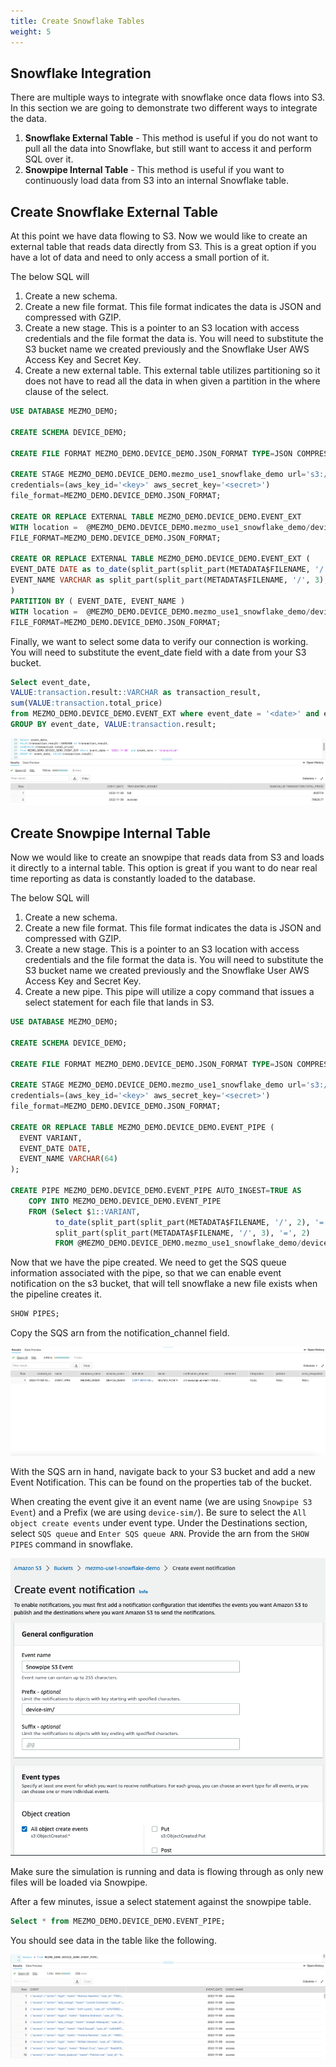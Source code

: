 ```yaml
---
title: Create Snowflake Tables
weight: 5
---
```


## Snowflake Integration

There are multiple ways to integrate with snowflake once data flows into S3.  In this section we are going to demonstrate two different ways to integrate the data.
1. **Snowflake External Table** - This method is useful if you do not want to pull all the data into Snowflake, but still want to access it and perform SQL over it.
2. **Snowpipe Internal Table** - This method is useful if you want to continuously load data from S3 into an internal Snowflake table.

## Create Snowflake External Table

At this point we have data flowing to S3.  Now we would like to create an external table that reads data directly from S3.  This is a great option if you have a lot of data and need to only access a small portion of it.

The below SQL will
1. Create a new schema.
2. Create a new file format.  This file format indicates the data is JSON and compressed with GZIP.
3. Create a new stage.  This is a pointer to an S3 location with access credentials and the file format the data is.  You will need to substitute the S3 bucket name we created previously and the Snowflake User AWS Access Key and Secret Key.
4. Create a new external table.  This external table utilizes partitioning so it does not have to read all the data in when given a partition in the where clause of the select.

``` sql
USE DATABASE MEZMO_DEMO;

CREATE SCHEMA DEVICE_DEMO;

CREATE FILE FORMAT MEZMO_DEMO.DEVICE_DEMO.JSON_FORMAT TYPE=JSON COMPRESSION=GZIP;

CREATE STAGE MEZMO_DEMO.DEVICE_DEMO.mezmo_use1_snowflake_demo url='s3://<bucket>'
credentials=(aws_key_id='<key>' aws_secret_key='<secret>')
file_format=MEZMO_DEMO.DEVICE_DEMO.JSON_FORMAT;

CREATE OR REPLACE EXTERNAL TABLE MEZMO_DEMO.DEVICE_DEMO.EVENT_EXT
WITH location =  @MEZMO_DEMO.DEVICE_DEMO.mezmo_use1_snowflake_demo/device-sim/
FILE_FORMAT=MEZMO_DEMO.DEVICE_DEMO.JSON_FORMAT;

CREATE OR REPLACE EXTERNAL TABLE MEZMO_DEMO.DEVICE_DEMO.EVENT_EXT (
EVENT_DATE DATE as to_date(split_part(split_part(METADATA$FILENAME, '/', 2), '=', 2)), 
EVENT_NAME VARCHAR as split_part(split_part(METADATA$FILENAME, '/', 3), '=', 2)
)
PARTITION BY ( EVENT_DATE, EVENT_NAME )
WITH location =  @MEZMO_DEMO.DEVICE_DEMO.mezmo_use1_snowflake_demo/device-sim/
FILE_FORMAT=MEZMO_DEMO.DEVICE_DEMO.JSON_FORMAT;
```

Finally, we want to select some data to verify our connection is working.  You will need to substitute the event_date field with a date from your S3 bucket.

``` sql
Select event_date, 
VALUE:transaction.result::VARCHAR as transaction_result, 
sum(VALUE:transaction.total_price)
from MEZMO_DEMO.DEVICE_DEMO.EVENT_EXT where event_date = '<date>' and event_name = 'transaction'
GROUP BY event_date, VALUE:transaction.result;
```

![External Table Select](../images/snowflake_sql_1.png)


## Create Snowpipe Internal Table

Now we would like to create an snowpipe that reads data from S3 and loads it directly to a internal table.  This option is great if you want to do near real time reporting as data is constantly loaded to the database.

The below SQL will
1. Create a new schema.
2. Create a new file format.  This file format indicates the data is JSON and compressed with GZIP.
3. Create a new stage.  This is a pointer to an S3 location with access credentials and the file format the data is.  You will need to substitute the S3 bucket name we created previously and the Snowflake User AWS Access Key and Secret Key.
4. Create a new pipe.  This pipe will utilize a copy command that issues a select statement for each file that lands in S3.

``` sql
USE DATABASE MEZMO_DEMO;

CREATE SCHEMA DEVICE_DEMO;

CREATE FILE FORMAT MEZMO_DEMO.DEVICE_DEMO.JSON_FORMAT TYPE=JSON COMPRESSION=GZIP;

CREATE STAGE MEZMO_DEMO.DEVICE_DEMO.mezmo_use1_snowflake_demo url='s3://<bucket>'
credentials=(aws_key_id='<key>' aws_secret_key='<secret>')
file_format=MEZMO_DEMO.DEVICE_DEMO.JSON_FORMAT;

CREATE OR REPLACE TABLE MEZMO_DEMO.DEVICE_DEMO.EVENT_PIPE ( 
  EVENT VARIANT,
  EVENT_DATE DATE,
  EVENT_NAME VARCHAR(64)
);

CREATE PIPE MEZMO_DEMO.DEVICE_DEMO.EVENT_PIPE AUTO_INGEST=TRUE AS
    COPY INTO MEZMO_DEMO.DEVICE_DEMO.EVENT_PIPE 
    FROM (Select $1::VARIANT, 
          to_date(split_part(split_part(METADATA$FILENAME, '/', 2), '=', 2)),
          split_part(split_part(METADATA$FILENAME, '/', 3), '=', 2)
          FROM @MEZMO_DEMO.DEVICE_DEMO.mezmo_use1_snowflake_demo/device-sim/)
```

Now that we have the pipe created.  We need to get the SQS queue information associated with the pipe, so that we can enable event notification on the s3 bucket, that will tell snowflake a new file exists when the pipeline creates it.

``` sql
SHOW PIPES;
```

Copy the SQS arn from the notification_channel field.

![Show Pipes](../images/snowflake_notification_channel.png)

With the SQS arn in hand, navigate back to your S3 bucket and add a new Event Notification.  This can be found on the properties tab of the bucket.

When creating the event give it an event name (we are using `Snowpipe S3 Event`) and a Prefix (we are using `device-sim/`).  Be sure to select the `All object create events` under event type.  Under the Destinations section, select `SQS queue` and `Enter SQS queue ARN`.  Provide the arn from the `SHOW PIPES` command in snowflake.

![S3 Event](../images/s3_event.png)

Make sure the simulation is running and data is flowing through as only new files will be loaded via Snowpipe.

After a few minutes, issue a select statement against the snowpipe table.

``` sql
Select * from MEZMO_DEMO.DEVICE_DEMO.EVENT_PIPE;
```

You should see data in the table like the following.

![Snowpipe Select](../images/snowpipe_select.png)